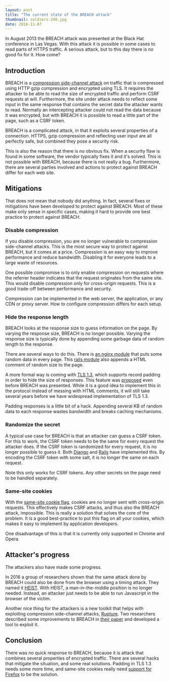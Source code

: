 ```yaml
---
layout: post
title: "The current state of the BREACH attack"
thumbnail: soldiers-240.jpg
date: 2016-11-07
---
```


In August 2013 the BREACH attack was presented at the Black Hat conference in Las Vegas. With this attack it is possible in some cases to read parts of HTTPS traffic. A serious attack, but to this day there is no good fix for it. How come?

## Introduction

BREACH is a [compression side-channel attack](/2016/08/23/compression-side-channel-attacks/) on traffic that is compressed using HTTP gzip compression and encrypted using TLS. It requires the attacker to be able to read the size of encrypted traffic and perform CSRF requests at will. Furthermore, the site under attack needs to reflect some input in the same response that contains the secret data the attacker wants to read. Normally an intercepting attacker could not read the data because it was encrypted, but with BREACH it is possible to read a little part of the page, such as a CSRF token.

BREACH is a complicated attack, in that it exploits several properties of a connection. HTTPS, gzip compression and reflecting user input are all perfectly safe, but combined they pose a security risk.

This is also the reason that there is no obvious fix. When a security flaw is found in some software, the vendor typically fixes it and it's solved. This is not possible with BREACH, because there is not really a bug. Furthermore, there are several parties involved and  actions to protect against BREACH differ for each web site.

## Mitigations

That does not mean that nobody did anything. In fact, several fixes or mitigations have been developed to protect against BREACH. Most of these make only sense in specific cases, making it hard to provide one best practice to protect against BREACH.

### Disable compression

If you disable compression, you are no longer vulnerable to compression side-channel attacks. This is the most secure way to protect against BREACH, but it comes at a price. Compression is an easy way to improve performance and reduce bandwidth. Disabling it for everyone leads to a large waste of resources.

One possible compromise is to only enable compression on requests where the referrer header indicates that the request originates from the same site. This would disable compression only for cross-origin requests. This is a good trade-off between performance and security.

Compression can be implemented in the web server, the application, or any CDN or proxy server. How to configure compression differs for each setup.

### Hide the response length

BREACH looks at the response size to guess information on the page. By varying the response size, BREACH is no longer possible. Varying the response size is typically done by appending some garbage data of random length to the response.

There are several ways to do this. There is [an nginx module](https://github.com/nulab/nginx-length-hiding-filter-module) that puts some random data in every page. This [rails module](https://github.com/meldium/breach-mitigation-rails) also appends a HTML comment of random size to the page.

A more formal way is coming with [TLS 1.3](https://tlswg.github.io/tls13-spec/#rfc.section.5.4), which supports record padding in order to hide the size of responses. This feature was [proposed](https://tools.ietf.org/html/draft-pironti-tls-length-hiding-00) even before BREACH was presented. While it is a good idea to implement this in the protocol instead of messing with HTML comments, it will still take several years before we have widespread implementation of TLS 1.3.

Padding responses is a little bit of a hack. Appending several KB of random data to each response wastes bandwidth and breaks caching mechanisms.

### Randomize the secret

A typical use case for BREACH is that an attacker can guess a CSRF token. For this to work, the CSRF token needs to be the same for every request the attacker does. If the CSRF token is randomized for every request, it is no longer possible to guess it. Both [Django](https://code.djangoproject.com/ticket/20869) and [Rails](https://github.com/meldium/breach-mitigation-rails) have implemented this. By encoding the CSRF token with some salt, it is no longer the same on each request.

Note this only works for CSRF tokens. Any other secrets on the page need to be handled separately.

### Same-site cookies

With the [same-site cookie flag](/2016/04/14/preventing-csrf-with-samesite-cookie-attribute/), cookies are no longer sent with cross-origin requests. This effectively makes CSRF attacks, and thus also the BREACH attack, impossible. This is really a solution that solves the core of the problem. It is a good best-practice to put this flag on all your cookies, which makes it easy to implement by application developers.

One disadvantage of this is that it is currently only supported in Chrome and Opera.

## Attacker's progress

The attackers also have made some progress.

In 2016 a group of researchers shown that the same attack done by BREACH could also be done from the browser using a timing attack. They named it [HEIST](https://www.blackhat.com/docs/us-16/materials/us-16-VanGoethem-HEIST-HTTP-Encrypted-Information-Can-Be-Stolen-Through-TCP-Windows-wp.pdf). With HEIST, a man-in-the-middle position is no longer needed. Instead, an attacker just needs to be able to run Javascript in the browser of the victim.

Another nice thing for the attackers is a new toolkit that helps with exploiting compression side-channel attacks, [Rupture](https://github.com/decrypto-org/rupture). Two researchers described some improvements to BREACH in [their paper](https://www.blackhat.com/docs/asia-16/materials/asia-16-Karakostas-Practical-New-Developments-In-The-BREACH-Attack-wp.pdf) and developed a tool to exploit it.

## Conclusion

There was no quick response to BREACH, because it is attack that combines several properties of encrypted traffic. There are several hacks that mitigate the situation, and some real solutions. Padding in TLS 1.3 needs some more time, and same-site cookies really need [support for Firefox](https://bugzilla.mozilla.org/show_bug.cgi?id=795346) to be the solution.
